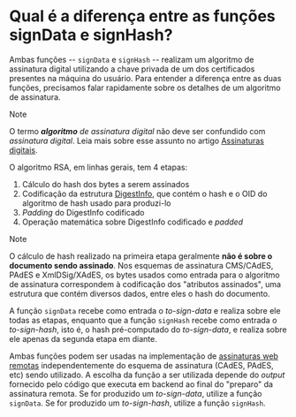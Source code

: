 ﻿# Qual é a diferença entre as funções signData e signHash?

Ambas funções -- `signData` e `signHash` -- realizam um algoritmo de assinatura digital utilizando a chave privada de
um dos certificados presentes na máquina do usuário. Para entender a diferença entre as duas funções, precisamos falar
rapidamente sobre os detalhes de um algoritmo de assinatura.

> [!NOTE]
> O termo ***algoritmo*** *de assinatura digital* não deve ser confundido com *assinatura digital*. Leia mais sobre
> esse assunto no artigo [Assinaturas digitais](../../pki-guide/signatures.md).

O algoritmo RSA, em linhas gerais, tem 4 etapas:

1. Cálculo do hash dos bytes a serem assinados
1. Codificação da estrutura [DigestInfo](https://tools.ietf.org/html/rfc2313#section-10.1.2), que contém o hash e o OID do algoritmo de hash usado para produzi-lo
1. *Padding* do DigestInfo codificado
1. Operação matemática sobre DigestInfo codificado e *padded*

> [!NOTE]
> O cálculo de hash realizado na primeira etapa geralmente **não é sobre o documento sendo assinado**. Nos esquemas de
> assinatura CMS/CAdES, PAdES e XmlDSig/XAdES, os bytes usados como entrada para o algoritmo de assinatura correspondem
> à codificação dos "atributos assinados", uma estrutura que contém diversos dados, entre eles o hash do documento.

A função `signData` recebe como entrada o *to-sign-data* e realiza sobre ele todas as etapas, enquanto que a função
`signHash` recebe como entrada o *to-sign-hash*, isto é, o hash pré-computado do *to-sign-data*, e realiza sobre ele
apenas da segunda etapa em diante.

Ambas funções podem ser usadas na implementação de [assinaturas web remotas](../../pki-guide/web-signatures/remote.md)
independentemente do esquema de assinatura (CAdES, PAdES, etc) sendo utilizado. A escolha da função a ser utilizada
depende do *output* fornecido pelo código que executa em backend ao final do "preparo" da assinatura remota. Se for
produzido um *to-sign-data*, utilize a função `signData`. Se for produzido um *to-sign-hash*, utilize a função `signHash`.
